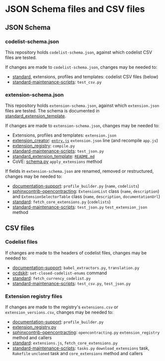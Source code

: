 # JSON Schema files and CSV files

## JSON Schema

### codelist-schema.json

This repository holds `codelist-schema.json`, against which codelist CSV files are tested.

If changes are made to `codelist-schema.json`, changes may be needed to:

* [standard](https://github.com/open-contracting/standard), extensions, profiles and templates: codelist CSV files (below)
* [standard-maintenance-scripts](https://github.com/open-contracting/standard-maintenance-scripts): `test_csv.py`

### extension-schema.json

This repository holds `extension-schema.json`, against which `extension.json` files are tested. The schema is documented in [standard_extension_template](https://github.com/open-contracting/standard_extension_template#extensionjson).

If changes are made to `extension-schema.json`, changes may be needed to:

* Extensions, profiles and templates: `extension.json`
* [extension_creator](https://github.com/open-contracting/extension_creator): [`entry.js`](https://github.com/open-contracting/extension_creator/blob/gh-pages/entry.js#L125) `extension.json` line (and recompile `app.js`)
* [extension_registry](https://github.com/open-contracting/extension_registry): `compile.py`
* [standard-maintenance-scripts](https://github.com/open-contracting/standard-maintenance-scripts): `test_json.py`
* [standard_extension_template](https://github.com/open-contracting/standard_extension_template): [`README.md`](https://github.com/open-contracting/standard_extension_template#extensionjson)
* CoVE: [schema.py](https://github.com/OpenDataServices/cove/blob/master/cove_ocds/lib/schema.py#L116) `apply_extensions` method

If fields in `extension-schema.json` are renamed, removed or restructured, changes may be needed to:

* [documentation-support](https://github.com/open-contracting/documentation-support): `profile_builder.py` (`name`, `codelists`)
* [sphinxcontrib-opencontracting](https://github.com/open-contracting/sphinxcontrib-opencontracting): `ExtensionList` class (`name`, `description`) and `ExtensionSelectorTable` class (`name`, `description`, `documentationUrl`)
* [standard](https://github.com/open-contracting/standard): `fetch_core_extensions.py` (`codelists`)
* [standard-maintenance-scripts](https://github.com/open-contracting/standard-maintenance-scripts): `test_json.py` `test_extension_json` method

## CSV files

### Codelist files

If changes are made to the headers of codelist files, changes may be needed to:

* [documentation-support](https://github.com/open-contracting/documentation-support): `babel_extractors.py`, `translation.py`
* [ocdskit](https://github.com/open-contracting/ocdskit): `set-closed-codelist-enums` command
* [standard](https://github.com/open-contracting/standard): `fetch_currency_codelist.py`
* [standard-maintenance-scripts](https://github.com/open-contracting/standard-maintenance-scripts): `test_csv.py`, `test_json.py`

### Extension registry files

If changes are made to the registry's `extensions.csv` or `extension_versions.csv`, changes may be needed to:

* [documentation-support](https://github.com/open-contracting/documentation-support): `profile_builder.py`
* [extension_registry.py](https://github.com/open-contracting/extension_registry.py)
* [sphinxcontrib-opencontracting](https://github.com/open-contracting/sphinxcontrib-opencontracting): `opencontracting.py` `extension_registry` method and callers
* [standard](https://github.com/open-contracting/standard): `extensions.js`, `fetch_core_extensions.py`
* [standard-maintenance-scripts](https://github.com/open-contracting/standard-maintenance-scripts): `tasks.py` `download_extensions` task, `Rakefile` `uncloned` task and `core_extensions` method and callers
